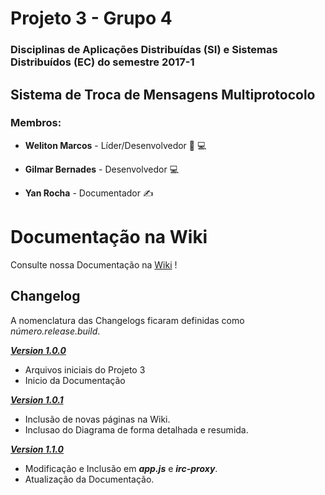 
# Projeto 3 - Grupo 4
### Disciplinas de Aplicações Distribuídas (SI) e Sistemas Distribuídos (EC) do semestre 2017-1

## Sistema de Troca de Mensagens Multiprotocolo

### Membros:

* **Weliton Marcos** - Líder/Desenvolvedor :crown: :computer:

* **Gilmar Bernades** - Desenvolvedor :computer:

* **Yan Rocha** - Documentador :writing_hand:

# Documentação na Wiki
Consulte nossa Documentação na [Wiki](https://gitlab.com/ad-si-2017-1/p3-g4/wikis/home) !

## Changelog

A nomenclatura das Changelogs ficaram definidas como *número.release.build*.

[***Version 1.0.0***](https://gitlab.com/ad-si-2017-1/p3-g4/tags/Version_v1.0)

* Arquivos iniciais do Projeto 3
* Inicio da Documentação

[***Version 1.0.1***](https://gitlab.com/ad-si-2017-1/p3-g4/tags/version_v1.0.1)

* Inclusão de novas páginas na Wiki.
* Inclusao do Diagrama de forma detalhada e resumida.

[***Version 1.1.0***](https://gitlab.com/ad-si-2017-1/p3-g4/tags/version_v1.1.0)

* Modificação e Inclusão em ***app.js*** e ***irc-proxy***.
* Atualização da Documentação.